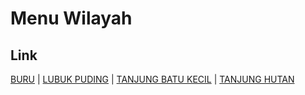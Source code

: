 # Menu Wilayah

## Link

[BURU](https://github.com/gigit-pemilu/pemilu-2024-21-kepulauan-riau/tree/main/pilpres/hitung-suara/sub/21-kepulauan-riau/sub/02-karimun/sub/06-buru/sub/1001-buru)
 | 
[LUBUK PUDING](https://github.com/gigit-pemilu/pemilu-2024-21-kepulauan-riau/tree/main/pilpres/hitung-suara/sub/21-kepulauan-riau/sub/02-karimun/sub/06-buru/sub/1002-lubuk-puding)
 | 
[TANJUNG BATU KECIL](https://github.com/gigit-pemilu/pemilu-2024-21-kepulauan-riau/tree/main/pilpres/hitung-suara/sub/21-kepulauan-riau/sub/02-karimun/sub/06-buru/sub/2004-tanjung-batu-kecil)
 | 
[TANJUNG HUTAN](https://github.com/gigit-pemilu/pemilu-2024-21-kepulauan-riau/tree/main/pilpres/hitung-suara/sub/21-kepulauan-riau/sub/02-karimun/sub/06-buru/sub/2003-tanjung-hutan)

